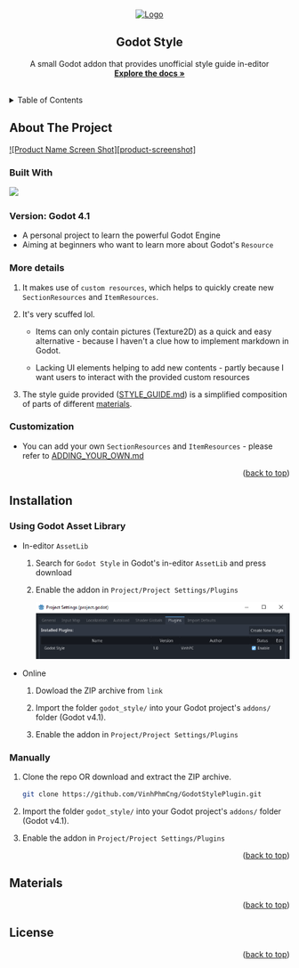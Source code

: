 <!-- Improved compatibility of back to top link: See: https://github.com/othneildrew/Best-README-Template/pull/73 -->
<a name="readme-top"></a>
<!--
*** Thanks for checking out the Best-README-Template. If you have a suggestion
*** that would make this better, please fork the repo and create a pull request
*** or simply open an issue with the tag "enhancement".
*** Don't forget to give the project a star!
*** Thanks again! Now go create something AMAZING! :D
-->



<!-- PROJECT SHIELDS -->
<!--
*** I'm using markdown "reference style" links for readability.
*** Reference links are enclosed in brackets [ ] instead of parentheses ( ).
*** See the bottom of this document for the declaration of the reference variables
*** for contributors-url, forks-url, etc. This is an optional, concise syntax you may use.
*** https://www.markdownguide.org/basic-syntax/#reference-style-links
-->



<!-- PROJECT LOGO -->
<br />
<div align="center">
  <a href="https://github.com/VinhPhmCng/DeStress">
    <img src="Logos/destress_logo.png" alt="Logo" width="80" height="80">
  </a>

<h2 align="center">Godot Style</h3>

  <p align="center">
    A small Godot addon that provides unofficial style guide in-editor
    <br />
    <a href="https://github.com/VinhPhmCng/DeStress"><strong>Explore the docs »</strong></a>
    <br />
    <br />
</p>
</div>



<!-- TABLE OF CONTENTS -->
<details>
  <summary>Table of Contents</summary>
  <ol>
    <li><a href="#about-the-project">About The Project</a></li>
    <li><a href="#installation">Installation</a></li>
    <li><a href="#materials">Materials</a></li>
    <li><a href="#license">License</a></li>
  </ol>
</details>



<!-- ABOUT THE PROJECT -->
## About The Project

[![Product Name Screen Shot][product-screenshot]](https://example.com)



### Built With

<p align="left"><a href="https://godotengine.org/"><img src="https://godotengine.org/assets/press/logo_large_color_light.png" width=200></a></p>


### Version: Godot 4.1

- A personal project to learn the powerful Godot Engine
- Aiming at beginners who want to learn more about Godot's `Resource` 


### More details
1. It makes use of `custom resources`, which helps to quickly create new `SectionResources` and `ItemResources`.

2. It's very scuffed lol.
   - Items can only contain pictures (Texture2D) as a quick and easy alternative - because I haven't a clue how to implement markdown in Godot.
    
   - Lacking UI elements helping to add new contents - partly because I want users to interact with the provided custom resources

3. The style guide provided ([STYLE_GUIDE.md](STYLE_GUIDE.md)) is a simplified composition of parts of different [materials](#materials).


### Customization
- You can add your own `SectionResources` and `ItemResources` - please refer to [ADDING_YOUR_OWN.md](ADDING_YOUR_OWN.md)


<p align="right">(<a href="#readme-top">back to top</a>)</p>


<!-- INSTALLATION -->
## Installation

### Using Godot Asset Library
- In-editor `AssetLib`
  1. Search for `Godot Style` in Godot's in-editor `AssetLib` and press download 

  2. Enable the addon in `Project/Project Settings/Plugins`

        ![Enabling-addon](pictures/enable_addon.PNG)

- Online
  1. Dowload the ZIP archive from `link`

  2. Import the folder `godot_style/` into your Godot project's `addons/` folder (Godot v4.1).

  3. Enable the addon in `Project/Project Settings/Plugins`

### Manually
1. Clone the repo OR download and extract the ZIP archive.
   ```sh
   git clone https://github.com/VinhPhmCng/GodotStylePlugin.git
   ```

2. Import the folder `godot_style/` into your Godot project's `addons/` folder (Godot v4.1).

3. Enable the addon in `Project/Project Settings/Plugins`

<p align="right">(<a href="#readme-top">back to top</a>)</p>


<!-- MATERIALS -->
## Materials


<p align="right">(<a href="#readme-top">back to top</a>)</p>


<!-- LICENSE -->
## License


<p align="right">(<a href="#readme-top">back to top</a>)</p>